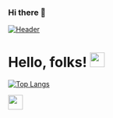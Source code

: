 ### Hi there 👋
[![Header](https://raw.githubusercontent.com/MartinHeinz/<OWNER>/<OWNER>/readme_header.png "Header")](https://some-url.dev/)



# Hello, folks! <img src="https://raw.githubusercontent.com/MartinHeinz/MartinHeinz/master/wave.gif" width="30px">

[![Top Langs](https://github-readme-stats.vercel.app/api/top-langs/?usernameOzgurustuner&layout=compact)](https://github.com/anuraghazra/github-readme-stats)

<img src="https://raw.githubusercontent.com/<OWNER>/<OWNER>/master/<GIF_NAME>.gif" width="30px">

<!--
**Ozgurustuner/Ozgurustuner** is a ✨ _special_ ✨ repository because its `README.md` (this file) appears on your GitHub profile.
![Anurag's GitHub stats](https://github-readme-stats.vercel.app/api?username=anuraghazra&show_icons=true&theme=radical)
Here are some ideas to get you started:

- 🔭 I’m currently working on ...
- 🌱 I’m currently learning ...
- 👯 I’m looking to collaborate on ...
- 🤔 I’m looking for help with ...
- 💬 Ask me about ...
- 📫 How to reach me: ...
- 😄 Pronouns: ...
- ⚡ Fun fact: ...
-->
